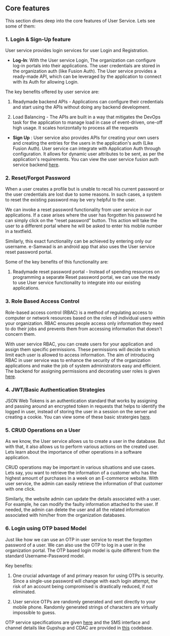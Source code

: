 ## Core features

This section dives deep into the core features of User Service. Lets see some of them:

### 1. Login & Sign-Up feature

User service provides login services for user Login and Registration. 

- **Log-In**: With the User service Login, The organization can configure log-in portals into their  applications. The user credentials are stored in the organization auth (like Fusion Auth). The User service provides a ready-made API, which can be leveraged by the application to connect with its Auth for allowing Login.

The key benefits offered by user service are:

1. Readymade backend APIs - Applications can configure their credentials and start using the APIs without doing any backend development. 

2. Load Balancing - The APIs are built in a way that mitigates the DevOps task for the application to manage load in case of event-driven, one-off high usage. It scales horizontally to process all the requests

- **Sign Up** : User service also provides APIs for creating your own users and creating the entries for the users in the application's auth (Like Fusion Auth). User service can integrate with Application Auth through configuration. It allows for dynamic user attributes to be sent, as per the application's requirements. You can view the user service fusion auth service backend [here](/src/admin/fusionauth/).

### 2. Reset/Forgot Password 

When a user creates a profile but is unable to recall his current password or the user credentials are lost due to some reasons. In such cases, a system to reset the existing password may be very helpful to the user. 

We can invoke a reset password functionality from user service in our applications. If a case arises where the user has forgotten his password he can simply click on the “reset password” button. This action will take the user to a different portal where he will be asked to enter his mobile number in a textfield.

Similarly, this exact functionality can be achieved by entering only our username. e-Samwad is an android app that also uses the User service reset password portal.

Some of the key benefits of this functionality are:

1. Readymade reset password portal - Instead of spending resources on programming a separate Reset password portal, we can use the ready to use User service functionality to integrate into our existing applications.

### 3. Role Based Access Control

Role-based access control (RBAC) is a method of regulating access to computer or network resources based on the roles of individual users within your organization. RBAC ensures people access only information they need to do their jobs and prevents them from accessing information that doesn't concern them.

With user service RBAC, you can create users for your application and assign them specific permissions. These permissions will decide to which limit each user is allowed to access information. The aim of introducing RBAC in user service was to enhance the security of the organization applications and make the job of system administrators easy and efficient. The backend for assigning permissions and decorating user roles is given [here](/src/admin/admin.controller.ts).

### 4. JWT/Basic Authentication Strategies

JSON Web Tokens is an authentication standard that works by assigning and passing around an encrypted token in requests that helps to identify the logged in user, instead of storing the user in a session on the server and creating a cookie. You can view some of these basic stratergies [here](/src/auth/auth-basic.strategy.ts).

### 5. CRUD Operations on a User

As we know, the User service allows us to create a user in the database. But with that, it also allows us to perform various actions on the created user. Lets learn about the importance of other operations in a software application.

CRUD operations may be important in various situations and use cases. Lets say, you want to retrieve the information of a customer who has the highest amount of purchases in a week on an E-commerce website. With user service, the admin can easily retrieve the information of that customer with one click.

Similarly, the website admin can update the details associated with a user. For example, he can modify the faulty information attached to the user. If needed, the admin can delete the user and all the related information associated with him/her from the organization databases.

### 6. Login using OTP based Model

Just like how we can use an OTP in user service to reset the forgotten password of a user. We can also use the OTP to log in a user in the organization portal. The OTP based login model is quite different from the standard Username-Password model.

Key benefits:

1. One crucial advantage of and primary reason for using OTPs is security. Since a single-use password will change with each login attempt, the risk of an account being compromised is drastically reduced, if not eliminated.

2. User service OTPs are randomly generated and sent directly to your mobile phone. Randomly generated strings of characters are virtually impossible to guess.

OTP service specifications are given [here](/src/dst/otp/) and the SMS interface and channel details like Gupshup and CDAC are provided in  [this](/src/dst/sms/) codebase.

